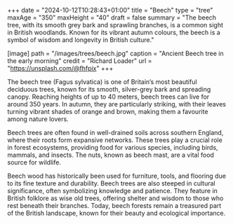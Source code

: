 +++
date = "2024-10-12T10:28:43+01:00"
title = "Beech"
type = "tree"
maxAge = "350"
maxHeight = "40"
draft = false
summary = "The beech tree, with its smooth grey bark and sprawling branches, is a common sight in British woodlands. Known for its vibrant autumn colours, the beech is a symbol of wisdom and longevity in British culture."

[image]
path = "/images/trees/beech.jpg"
caption = "Ancient Beech tree in the early morning"
credit = "Richard Loader"
url = "https://unsplash.com/@fhfpix"
+++

The beech tree (Fagus sylvatica) is one of Britain’s most beautiful deciduous trees, known for its smooth, silver-grey bark and spreading canopy. Reaching heights of up to 40 meters, beech trees can live for around 350 years. In autumn, they are particularly striking, with their leaves turning vibrant shades of orange and brown, making them a favourite among nature lovers.

Beech trees are often found in well-drained soils across southern England, where their roots form expansive networks. These trees play a crucial role in forest ecosystems, providing food for various species, including birds, mammals, and insects. The nuts, known as beech mast, are a vital food source for wildlife.

Beech wood has historically been used for furniture, tools, and flooring due to its fine texture and durability. Beech trees are also steeped in cultural significance, often symbolizing knowledge and patience. They feature in British folklore as wise old trees, offering shelter and wisdom to those who rest beneath their branches. Today, beech forests remain a treasured part of the British landscape, known for their beauty and ecological importance.
